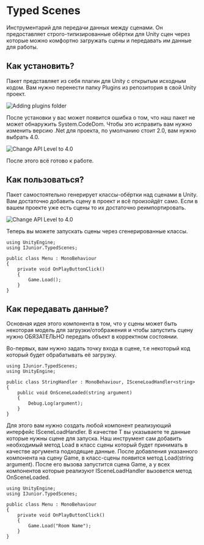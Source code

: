 # Typed Scenes
Инструментарий для передачи данных между сценами. Он предоставляет строго-типизированные обёртки для Unity сцен через которые можно комфортно загружать сцены и передавать им данные для работы.

## Как установить?

Пакет представляет из себя плагин для Unity с открытым исходным кодом. Вам нужно перенести папку Plugins из репозитория в свой Unity проект. 

![Adding plugins folder](https://lk.ijunior.ru/external/typed-scenes/DropPlugins.gif)

После установки у вас может появится ошибка о том, что наш пакет не может обнаружить System.CodeDom.
Чтобы это исправить вам нужно изменить версию .Net для проекта, по умолчанию стоит 2.0, вам нужно выбрать 4.0.

![Change API Level to 4.0](https://lk.ijunior.ru/external/typed-scenes/ApiLvl.png)

После этого всё готово к работе. 

## Как пользоваться?

Пакет самостоятельно генерирует классы-обёртки над сценами в Unity. Вам достаточно добавить сцену в проект и всё произойдёт само. 
Если в вашем проекте уже есть сцены то их достаточно реимпортировать. 

![Change API Level to 4.0](https://lk.ijunior.ru/external/typed-scenes/IncludeScenes.png)

Теперь вы можете запускать сцены через сгенерированные классы. 

```
using UnityEngine;
using IJunior.TypedScenes;

public class Menu : MonoBehaviour
{
    private void OnPlayButtonClick()
    {
        Game.Load();
    }
}
```

## Как передавать данные?

Основная идея этого компонента в том, что у сцены может быть некоторая модель для загрузки/отображения и чтобы запустить сцену нужно ОБЯЗАТЕЛЬНО передать объект в корректном состоянии.

Во-первых, вам нужно задать точку входа в сцене, т.е некоторый код который будет обрабатывать её загрузку. 

```
using IJunior.TypedScenes;
using UnityEngine;

public class StringHandler : MonoBehaviour, ISceneLoadHandler<string>
{
    public void OnSceneLoaded(string argument)
    {
        Debug.Log(argument);
    }
}
```

Для этого вам нужно создать любой компонент реализующий интерфейс ISceneLoadHandler<T>. В качестве T вы указываете те данные которые нужны сцене для запуска.
Наш инструмент сам добавить необходимый метод Load в класс сцены который будет принимать в качестве аргумента подходящие данные. 
После добавления указанного компонента на сцену Game, в класс-сцены появится метод Load(string argument).
После его вызова запустится сцена Game, а у всех компонентов которые реализуют ISceneLoadHandler<string> вызовется метод OnSceneLoaded. 

```
using UnityEngine;
using IJunior.TypedScenes;

public class Menu : MonoBehaviour
{
    private void OnPlayButtonClick()
    {
        Game.Load("Room Name");
    }
}
```

